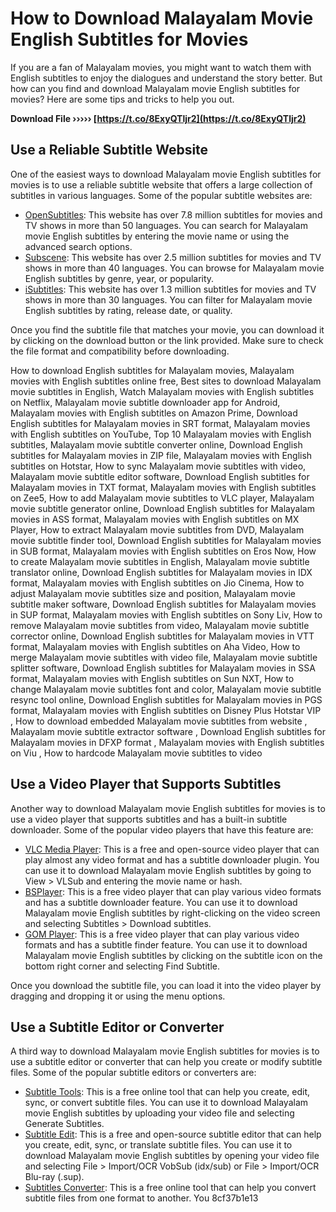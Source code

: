 # How to Download Malayalam Movie English Subtitles for Movies
  
If you are a fan of Malayalam movies, you might want to watch them with English subtitles to enjoy the dialogues and understand the story better. But how can you find and download Malayalam movie English subtitles for movies? Here are some tips and tricks to help you out.
 
**Download File ››››› [https://t.co/8ExyQTljr2](https://t.co/8ExyQTljr2)**


  
## Use a Reliable Subtitle Website
  
One of the easiest ways to download Malayalam movie English subtitles for movies is to use a reliable subtitle website that offers a large collection of subtitles in various languages. Some of the popular subtitle websites are:
  
- [OpenSubtitles](https://www.opensubtitles.org/en/search2/sublanguageid-all/moviename-malayalam): This website has over 7.8 million subtitles for movies and TV shows in more than 50 languages. You can search for Malayalam movie English subtitles by entering the movie name or using the advanced search options.
- [Subscene](https://www.subscene.com/): This website has over 2.5 million subtitles for movies and TV shows in more than 40 languages. You can browse for Malayalam movie English subtitles by genre, year, or popularity.
- [iSubtitles](https://isubtitles.org/): This website has over 1.3 million subtitles for movies and TV shows in more than 30 languages. You can filter for Malayalam movie English subtitles by rating, release date, or quality.

Once you find the subtitle file that matches your movie, you can download it by clicking on the download button or the link provided. Make sure to check the file format and compatibility before downloading.
 
How to download English subtitles for Malayalam movies,  Malayalam movies with English subtitles online free,  Best sites to download Malayalam movie subtitles in English,  Watch Malayalam movies with English subtitles on Netflix,  Malayalam movie subtitle downloader app for Android,  Malayalam movies with English subtitles on Amazon Prime,  Download English subtitles for Malayalam movies in SRT format,  Malayalam movies with English subtitles on YouTube,  Top 10 Malayalam movies with English subtitles,  Malayalam movie subtitle converter online,  Download English subtitles for Malayalam movies in ZIP file,  Malayalam movies with English subtitles on Hotstar,  How to sync Malayalam movie subtitles with video,  Malayalam movie subtitle editor software,  Download English subtitles for Malayalam movies in TXT format,  Malayalam movies with English subtitles on Zee5,  How to add Malayalam movie subtitles to VLC player,  Malayalam movie subtitle generator online,  Download English subtitles for Malayalam movies in ASS format,  Malayalam movies with English subtitles on MX Player,  How to extract Malayalam movie subtitles from DVD,  Malayalam movie subtitle finder tool,  Download English subtitles for Malayalam movies in SUB format,  Malayalam movies with English subtitles on Eros Now,  How to create Malayalam movie subtitles in English,  Malayalam movie subtitle translator online,  Download English subtitles for Malayalam movies in IDX format,  Malayalam movies with English subtitles on Jio Cinema,  How to adjust Malayalam movie subtitles size and position,  Malayalam movie subtitle maker software,  Download English subtitles for Malayalam movies in SUP format,  Malayalam movies with English subtitles on Sony Liv,  How to remove Malayalam movie subtitles from video,  Malayalam movie subtitle corrector online,  Download English subtitles for Malayalam movies in VTT format,  Malayalam movies with English subtitles on Aha Video,  How to merge Malayalam movie subtitles with video file,  Malayalam movie subtitle splitter software,  Download English subtitles for Malayalam movies in SSA format,  Malayalam movies with English subtitles on Sun NXT,  How to change Malayalam movie subtitles font and color,  Malayalam movie subtitle resync tool online,  Download English subtitles for Malayalam movies in PGS format,  Malayalam movies with English subtitles on Disney Plus Hotstar VIP ,  How to download embedded Malayalam movie subtitles from website ,  Malayalam movie subtitle extractor software ,  Download English subtitles for Malayalam movies in DFXP format ,  Malayalam movies with English subtitles on Viu ,  How to hardcode Malayalam movie subtitles to video
  
## Use a Video Player that Supports Subtitles
  
Another way to download Malayalam movie English subtitles for movies is to use a video player that supports subtitles and has a built-in subtitle downloader. Some of the popular video players that have this feature are:

- [VLC Media Player](https://www.videolan.org/vlc/index.html): This is a free and open-source video player that can play almost any video format and has a subtitle downloader plugin. You can use it to download Malayalam movie English subtitles by going to View > VLSub and entering the movie name or hash.
- [BSPlayer](https://www.bsplayer.com/): This is a free video player that can play various video formats and has a subtitle downloader feature. You can use it to download Malayalam movie English subtitles by right-clicking on the video screen and selecting Subtitles > Download subtitles.
- [GOM Player](https://www.gomlab.com/gomplayer-media-player/): This is a free video player that can play various video formats and has a subtitle finder feature. You can use it to download Malayalam movie English subtitles by clicking on the subtitle icon on the bottom right corner and selecting Find Subtitle.

Once you download the subtitle file, you can load it into the video player by dragging and dropping it or using the menu options.
  
## Use a Subtitle Editor or Converter
  
A third way to download Malayalam movie English subtitles for movies is to use a subtitle editor or converter that can help you create or modify subtitle files. Some of the popular subtitle editors or converters are:

- [Subtitle Tools](https://subscene.com/subtitletools): This is a free online tool that can help you create, edit, sync, or convert subtitle files. You can use it to download Malayalam movie English subtitles by uploading your video file and selecting Generate Subtitles.
- [Subtitle Edit](https://subtitleedit.en.softonic.com/): This is a free and open-source subtitle editor that can help you create, edit, sync, or translate subtitle files. You can use it to download Malayalam movie English subtitles by opening your video file and selecting File > Import/OCR VobSub (idx/sub) or File > Import/OCR Blu-ray (.sup).
- [Subtitles Converter](https://subtitles-converter.en.softonic.com/): This is a free online tool that can help you convert subtitle files from one format to another. You 8cf37b1e13



